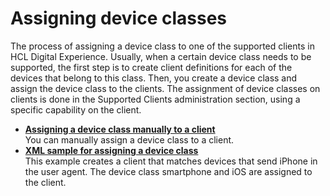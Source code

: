 # Assigning device classes

The process of assigning a device class to one of the supported clients in HCL Digital Experience. Usually, when a certain device class needs to be supported, the first step is to create client definitions for each of the devices that belong to this class. Then, you create a device class and assign the device class to the clients. The assignment of device classes on clients is done in the Supported Clients administration section, using a specific capability on the client.


-   **[Assigning a device class manually to a client](../assigning_device_classes/index.md)**  
You can manually assign a device class to a client.
-   **[XML sample for assigning a device class](themeopt_devclass_xmlsample.md)**  
This example creates a client that matches devices that send iPhone in the user agent. The device class smartphone and iOS are assigned to the client.
